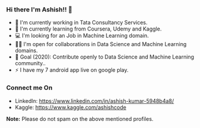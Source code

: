 ### Hi there I'm Ashish!! 👋

<!--
**asis4911/asis4911** is a ✨ _special_ ✨ repository because its `README.md` (this file) appears on your GitHub profile.-->


- 🔭 I'm currently working in Tata Consultancy Services.
- 🌱 I'm currently learning from Coursera, Udemy and Kaggle.
- 💻 I'm looking for an Job in Machine Learning domain.
- 🤝🏻 I'm open for collaborations in Data Science and Machine Learning domains.
- 🎯 Goal (2020): Contribute openly to Data Science and Machine Learning community..
- ⚡ I have my 7 android app live on google play.

### Connect me On

- LinkedIn: https://www.linkedin.com/in/ashish-kumar-5948b4a8/
- Kaggle: https://www.kaggle.com/ashishcode

**Note:** Please do not spam on the above mentioned profiles.
